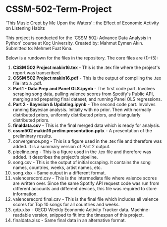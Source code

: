 # CSSM-502-Term-Project
‘This Music Crept by Me Upon the Waters’ : the Effect of Economic Activity on Listening Habits

This project is conducted for the 'CSSM 502: Advance Data Analysis in Python' course at Koç University.
Created by: Mahmut Eymen Akın. 
Submitted to: Mehmet Fuat Kına.

Below is a rundown for the files in the repository. The core files are (1)-(5):

  1. **CSSM 502 Project makin16.tex** - This is the .tex file where the project's report was transcribed.
  2. **CSSM 502 Project makin16.pdf** - This is the output of compiling the .tex file into a .pdf.
  3. **Part1 - Data Prep and Panel OLS.ipynb** - The first code part. Involves scraping song data, pulling valence scores from Spotify's Public API, merging and preparing final dataset, and running Panel OLS regressions.
  4. **Part 2 - Bayesian & Updating.ipynb** - The second code part. Involves running Bayesian analysis. Initially with no prior. Then with normally distributed priors, uniformly distributed priors, and triangularly distributed priors.
  5. **finaldata.csv** - This is the final merged data which is ready for analysis.
  6. **cssm502 makin16 prelim presentation.pptx** - A presentation of the preliminary results.
  7. convergence.png - This is a figure used in the .tex file and therefore was added. It is a summary version of Part 2 output.
  8. pipeline.png -  This is a figure used in the .tex file and therefore was added. It describes the project's pipeline.
  9. song.csv - This is the output of initial scraping. It contains the song names, countries, weeks, artist names, etc.
  10. song.xlsx - Same output in a different format.
  11. valencerecord.csv - This is the intermediate file where valence scores are written over. Since the same Spotify API request code was run from different accounts and different devices, this file was required to store information.
  12. valencerecord final.csv - This is the final file which includes all valence scores for Top 10 songs for all countries and weeks.
  13. gdp.xlsx - OECD Weekly Economic Activity Tracker data. Machine-readable version, snipped to fit into the timespan of this project.
  14. finaldata.xlsx - Same final data in an alternative format.
